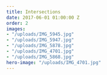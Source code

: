 ```yaml
---
title: Intersections
date: 2017-06-01 01:00:00 Z
order: 2
images:
- "/uploads/IMG_5945.jpg"
- "/uploads/IMG_5947.jpg"
- "/uploads/IMG_5878.jpg"
- "/uploads/IMG_4701.jpg"
- "/uploads/IMG_5868.jpg"
hero-image: "/uploads/IMG_4701.jpg"
---
```

